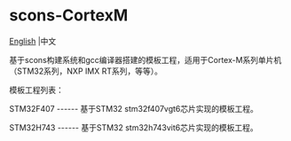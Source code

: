 # scons-CortexM

 [English](README.md) |中文

基于scons构建系统和gcc编译器搭建的模板工程，适用于Cortex-M系列单片机（STM32系列，NXP IMX RT系列，等等）。

模板工程列表：

STM32F407   ------   基于STM32 stm32f407vgt6芯片实现的模板工程。

STM32H743   ------   基于STM32 stm32h743vit6芯片实现的模板工程。
